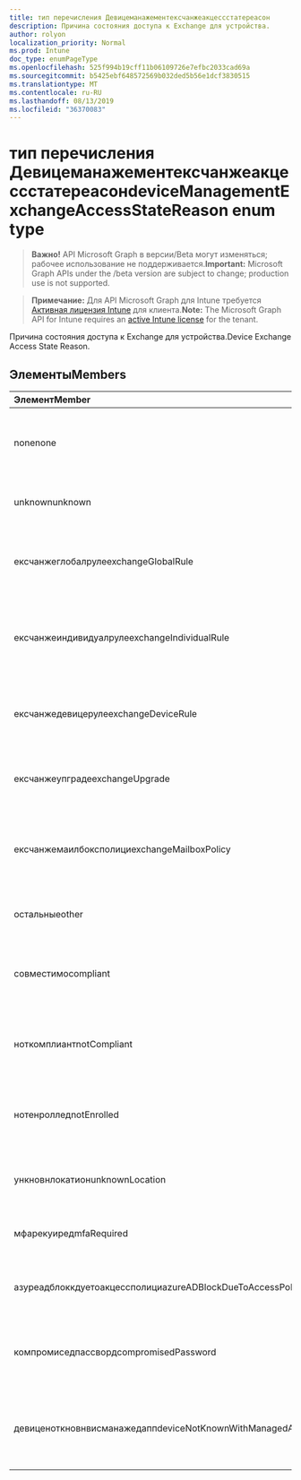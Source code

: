 ```yaml
---
title: тип перечисления Девицеманажементексчанжеакцессстатереасон
description: Причина состояния доступа к Exchange для устройства.
author: rolyon
localization_priority: Normal
ms.prod: Intune
doc_type: enumPageType
ms.openlocfilehash: 525f994b19cff11b06109726e7efbc2033cad69a
ms.sourcegitcommit: b5425ebf648572569b032ded5b56e1dcf3830515
ms.translationtype: MT
ms.contentlocale: ru-RU
ms.lasthandoff: 08/13/2019
ms.locfileid: "36370083"
---
```

# <a name="devicemanagementexchangeaccessstatereason-enum-type"></a><span data-ttu-id="f1acc-103">тип перечисления Девицеманажементексчанжеакцессстатереасон</span><span class="sxs-lookup"><span data-stu-id="f1acc-103">deviceManagementExchangeAccessStateReason enum type</span></span>

> <span data-ttu-id="f1acc-104">**Важно!** API Microsoft Graph в версии/Beta могут изменяться; рабочее использование не поддерживается.</span><span class="sxs-lookup"><span data-stu-id="f1acc-104">**Important:** Microsoft Graph APIs under the /beta version are subject to change; production use is not supported.</span></span>

> <span data-ttu-id="f1acc-105">**Примечание:** Для API Microsoft Graph для Intune требуется [Активная лицензия Intune](https://go.microsoft.com/fwlink/?linkid=839381) для клиента.</span><span class="sxs-lookup"><span data-stu-id="f1acc-105">**Note:** The Microsoft Graph API for Intune requires an [active Intune license](https://go.microsoft.com/fwlink/?linkid=839381) for the tenant.</span></span>

<span data-ttu-id="f1acc-106">Причина состояния доступа к Exchange для устройства.</span><span class="sxs-lookup"><span data-stu-id="f1acc-106">Device Exchange Access State Reason.</span></span>

## <a name="members"></a><span data-ttu-id="f1acc-107">Элементы</span><span class="sxs-lookup"><span data-stu-id="f1acc-107">Members</span></span>
|<span data-ttu-id="f1acc-108">Элемент</span><span class="sxs-lookup"><span data-stu-id="f1acc-108">Member</span></span>|<span data-ttu-id="f1acc-109">Значение</span><span class="sxs-lookup"><span data-stu-id="f1acc-109">Value</span></span>|<span data-ttu-id="f1acc-110">Описание</span><span class="sxs-lookup"><span data-stu-id="f1acc-110">Description</span></span>|
|:---|:---|:---|
|<span data-ttu-id="f1acc-111">none</span><span class="sxs-lookup"><span data-stu-id="f1acc-111">none</span></span>|<span data-ttu-id="f1acc-112">нуль</span><span class="sxs-lookup"><span data-stu-id="f1acc-112">0</span></span>|<span data-ttu-id="f1acc-113">Не обнаружена Причина состояния доступа в Exchange</span><span class="sxs-lookup"><span data-stu-id="f1acc-113">No access state reason discovered from Exchange</span></span>|
|<span data-ttu-id="f1acc-114">unknown</span><span class="sxs-lookup"><span data-stu-id="f1acc-114">unknown</span></span>|<span data-ttu-id="f1acc-115">1,1</span><span class="sxs-lookup"><span data-stu-id="f1acc-115">1</span></span>|<span data-ttu-id="f1acc-116">Причина неизвестного состояния доступа</span><span class="sxs-lookup"><span data-stu-id="f1acc-116">Unknown access state reason</span></span>|
|<span data-ttu-id="f1acc-117">ексчанжеглобалруле</span><span class="sxs-lookup"><span data-stu-id="f1acc-117">exchangeGlobalRule</span></span>|<span data-ttu-id="f1acc-118">2</span><span class="sxs-lookup"><span data-stu-id="f1acc-118">2</span></span>|<span data-ttu-id="f1acc-119">Состояние доступа определяется глобальным правилом Exchange</span><span class="sxs-lookup"><span data-stu-id="f1acc-119">Access state determined by Exchange Global rule</span></span>|
|<span data-ttu-id="f1acc-120">ексчанжеиндивидуалруле</span><span class="sxs-lookup"><span data-stu-id="f1acc-120">exchangeIndividualRule</span></span>|<span data-ttu-id="f1acc-121">4</span><span class="sxs-lookup"><span data-stu-id="f1acc-121">3</span></span>|<span data-ttu-id="f1acc-122">Состояние доступа определяется индивидуальной правилом Exchange</span><span class="sxs-lookup"><span data-stu-id="f1acc-122">Access state determined by Exchange Individual rule</span></span>|
|<span data-ttu-id="f1acc-123">ексчанжедевицеруле</span><span class="sxs-lookup"><span data-stu-id="f1acc-123">exchangeDeviceRule</span></span>|<span data-ttu-id="f1acc-124">SP4</span><span class="sxs-lookup"><span data-stu-id="f1acc-124">4</span></span>|<span data-ttu-id="f1acc-125">Состояние доступа определяется правилом устройства Exchange</span><span class="sxs-lookup"><span data-stu-id="f1acc-125">Access state determined by Exchange Device rule</span></span>|
|<span data-ttu-id="f1acc-126">ексчанжеупграде</span><span class="sxs-lookup"><span data-stu-id="f1acc-126">exchangeUpgrade</span></span>|<span data-ttu-id="f1acc-127">17:00</span><span class="sxs-lookup"><span data-stu-id="f1acc-127">5</span></span>|<span data-ttu-id="f1acc-128">Состояние доступа из-за обновления Exchange</span><span class="sxs-lookup"><span data-stu-id="f1acc-128">Access state due to Exchange upgrade</span></span>|
|<span data-ttu-id="f1acc-129">ексчанжемаилбоксполици</span><span class="sxs-lookup"><span data-stu-id="f1acc-129">exchangeMailboxPolicy</span></span>|<span data-ttu-id="f1acc-130">6 </span><span class="sxs-lookup"><span data-stu-id="f1acc-130">6</span></span>|<span data-ttu-id="f1acc-131">Состояние доступа определяется политикой почтовых ящиков Exchange</span><span class="sxs-lookup"><span data-stu-id="f1acc-131">Access state determined by Exchange Mailbox Policy</span></span>|
|<span data-ttu-id="f1acc-132">остальные</span><span class="sxs-lookup"><span data-stu-id="f1acc-132">other</span></span>|<span data-ttu-id="f1acc-133">7 </span><span class="sxs-lookup"><span data-stu-id="f1acc-133">7</span></span>|<span data-ttu-id="f1acc-134">Состояние доступа определяется Exchange</span><span class="sxs-lookup"><span data-stu-id="f1acc-134">Access state determined by Exchange</span></span>|
|<span data-ttu-id="f1acc-135">совместимо</span><span class="sxs-lookup"><span data-stu-id="f1acc-135">compliant</span></span>|<span data-ttu-id="f1acc-136">8 </span><span class="sxs-lookup"><span data-stu-id="f1acc-136">8</span></span>|<span data-ttu-id="f1acc-137">Состояние доступа, предоставленное запросом на соответствие</span><span class="sxs-lookup"><span data-stu-id="f1acc-137">Access state granted by compliance challenge</span></span>|
|<span data-ttu-id="f1acc-138">ноткомплиант</span><span class="sxs-lookup"><span data-stu-id="f1acc-138">notCompliant</span></span>|<span data-ttu-id="f1acc-139">9 </span><span class="sxs-lookup"><span data-stu-id="f1acc-139">9</span></span>|<span data-ttu-id="f1acc-140">Состояние доступа отозвано с помощью запроса на соответствие</span><span class="sxs-lookup"><span data-stu-id="f1acc-140">Access state revoked by compliance challenge</span></span>|
|<span data-ttu-id="f1acc-141">нотенроллед</span><span class="sxs-lookup"><span data-stu-id="f1acc-141">notEnrolled</span></span>|<span data-ttu-id="f1acc-142">10 </span><span class="sxs-lookup"><span data-stu-id="f1acc-142">10</span></span>|<span data-ttu-id="f1acc-143">Состояние доступа, аннулированное запросом управления</span><span class="sxs-lookup"><span data-stu-id="f1acc-143">Access state revoked by management challenge</span></span>|
|<span data-ttu-id="f1acc-144">ункновнлокатион</span><span class="sxs-lookup"><span data-stu-id="f1acc-144">unknownLocation</span></span>|<span data-ttu-id="f1acc-145">12</span><span class="sxs-lookup"><span data-stu-id="f1acc-145">12</span></span>|<span data-ttu-id="f1acc-146">Состояние доступа в связи с неизвестным расположением</span><span class="sxs-lookup"><span data-stu-id="f1acc-146">Access state due to unknown location</span></span>|
|<span data-ttu-id="f1acc-147">мфарекуиред</span><span class="sxs-lookup"><span data-stu-id="f1acc-147">mfaRequired</span></span>|<span data-ttu-id="f1acc-148">13</span><span class="sxs-lookup"><span data-stu-id="f1acc-148">13</span></span>|<span data-ttu-id="f1acc-149">Состояние доступа из-за вызова MFA</span><span class="sxs-lookup"><span data-stu-id="f1acc-149">Access state due to MFA challenge</span></span>|
|<span data-ttu-id="f1acc-150">азуреадблоккдуетоакцессполици</span><span class="sxs-lookup"><span data-stu-id="f1acc-150">azureADBlockDueToAccessPolicy</span></span>|<span data-ttu-id="f1acc-151">14</span><span class="sxs-lookup"><span data-stu-id="f1acc-151">14</span></span>|<span data-ttu-id="f1acc-152">Состояние доступа, отозванное политикой доступа AAD</span><span class="sxs-lookup"><span data-stu-id="f1acc-152">Access State revoked by AAD Access Policy</span></span>|
|<span data-ttu-id="f1acc-153">компромиседпассворд</span><span class="sxs-lookup"><span data-stu-id="f1acc-153">compromisedPassword</span></span>|<span data-ttu-id="f1acc-154">означает</span><span class="sxs-lookup"><span data-stu-id="f1acc-154">15</span></span>|<span data-ttu-id="f1acc-155">Состояние доступа отозвано с помощью скомпрометированного пароля</span><span class="sxs-lookup"><span data-stu-id="f1acc-155">Access State revoked by compromised password</span></span>|
|<span data-ttu-id="f1acc-156">девиценоткновнвисманажедапп</span><span class="sxs-lookup"><span data-stu-id="f1acc-156">deviceNotKnownWithManagedApp</span></span>|<span data-ttu-id="f1acc-157">столбцов</span><span class="sxs-lookup"><span data-stu-id="f1acc-157">16</span></span>|<span data-ttu-id="f1acc-158">Состояние доступа, отозванное с помощью вызова управляемого приложения</span><span class="sxs-lookup"><span data-stu-id="f1acc-158">Access state revoked by managed application challenge</span></span>|



